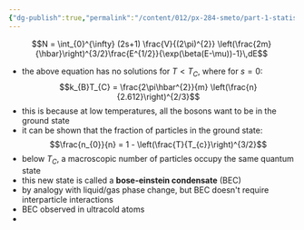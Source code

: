 ```yaml
---
{"dg-publish":true,"permalink":"/content/012/px-284-smeto/part-1-statistical-mechanics/n-bosons/px-284-n3-bose-einstein-condensation/","noteIcon":"1","created":"2025-02-06T15:33:29.704+00:00","updated":"2025-02-06T15:45:09.527+00:00"}
---
```


$$N = \int_{0}^{\infty} (2s+1) \frac{V}{(2\pi)^{2}} \left(\frac{2m}{\hbar}\right)^{3/2}\frac{E^{1/2}}{\exp(\beta(E-\mu))-1}\,dE$$
- the above equation has no solutions for $T<T_{C}$, where for $s = 0:$
$$k_{B}T_{C} = \frac{2\pi\hbar^{2}}{m} \left(\frac{n}{2.612}\right)^{2/3}$$
- this is because at low temperatures, all the bosons want to be in the ground state
- it can be shown that the fraction of particles in the ground state:
$$\frac{n_{0}}{n} = 1 - \left(\frac{T}{T_{c}}\right)^{3/2}$$
- below $T_C$, a macroscopic number of particles occupy the same quantum state
- this new state is called a **bose-einstein condensate** (BEC)
- by analogy with liquid/gas phase change, but BEC doesn't require interparticle interactions
- BEC observed in ultracold atoms
- 